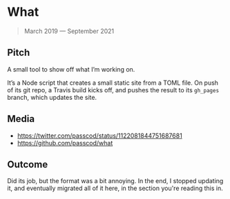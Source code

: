 # What

> March 2019 — September 2021

## Pitch

A small tool to show off what I’m working on.

It’s a Node script that creates a small static site from a TOML file. On push of its git repo, a
Travis build kicks off, and pushes the result to its `gh_pages` branch, which updates the site.

## Media

- <https://twitter.com/passcod/status/1122081844751687681>
- <https://github.com/passcod/what>

## Outcome

Did its job, but the format was a bit annoying. In the end, I stopped updating it, and eventually
migrated all of it here, in the section you're reading this in.
